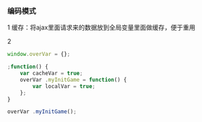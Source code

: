 ### 编码模式

1 缓存：将ajax里面请求来的数据放到全局变量里面做缓存，便于重用

2

```js
window.overVar = {};

;function() {
    var cacheVar = true;
    overVar .myInitGame = function() {
        var localVar = true;
    };
}
```

```js
overVar .myInitGame();
```



